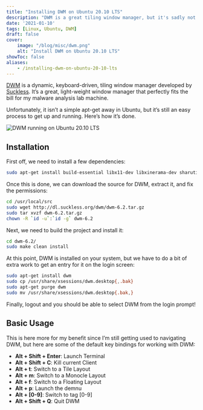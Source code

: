 ```yaml
---
title: "Installing DWM on Ubuntu 20.10 LTS"
description: "DWM is a great tiling window manager, but it's sadly not a simple apt-get away on Ubuntu. Let's take a look at how to install it."
date: '2021-01-10'
tags: [Linux, Ubuntu, DWM]
draft: false
cover:
    image: "/blog/misc/dwm.png"
    alt: "Install DWM on Ubuntu 20.10 LTS"
showToc: false
aliases:
    - /installing-dwm-on-ubuntu-20-10-lts
---
```


[DWM](https://dwm.suckless.org/) is a dynamic, keyboard-driven, tiling window manager developed by [Suckless](https://suckless.org/). It’s a great, light-weight window manager that perfectly fits the bill for my malware analysis lab machine.

Unfortunately, it isn’t a simple apt-get away in Ubuntu, but it’s still an easy process to get up and running. Here’s how it’s done.

![DWM running on Ubuntu 20.10 LTS](/blog/misc/dwm.png)

## Installation

First off, we need to install a few dependencies:

```sh
sudo apt-get install build-essential libx11-dev libxinerama-dev sharutils suckless-tools libxft-dev stterm
```

Once this is done, we can download the source for DWM, extract it, and fix the permissions:

```sh
cd /usr/local/src
sudo wget http://dl.suckless.org/dwm/dwm-6.2.tar.gz
sudo tar xvzf dwm-6.2.tar.gz
chown -R `id -u`:`id -g` dwm-6.2
```

Next, we need to build the project and install it:

```sh
cd dwm-6.2/
sudo make clean install
```

At this point, DWM is installed on your system, but we have to do a bit of extra work to get an entry for it on the login screen:

```sh
sudo apt-get install dwm
sudo cp /usr/share/xsessions/dwm.desktop{,.bak}
sudo apt-get purge dwm
sudo mv /usr/share/xsessions/dwm.desktop{.bak,}
```

Finally, logout and you should be able to select DWM from the login prompt!

## Basic Usage

This is here more for my benefit since I’m still getting used to navigating DWM, but here are some of the default key bindings for working with DWM:

* **Alt + Shift + Enter**: Launch Terminal
* **Alt + Shift + C**: Kill current Client
* **Alt + t**: Switch to a Tile Layout
* **Alt + m**: Switch to a Monocle Layout
* **Alt + f**: Switch to a Floating Layout
* **Alt + p**: Launch the demnu
* **Alt + [0-9]**: Switch to tag [0-9]
* **Alt + Shift + Q**: Quit DWM